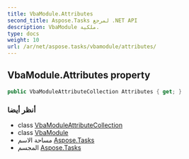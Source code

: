 ```yaml
---
title: VbaModule.Attributes
second_title: Aspose.Tasks لمرجع .NET API
description: VbaModule ملكية. 
type: docs
weight: 10
url: /ar/net/aspose.tasks/vbamodule/attributes/
---
```

## VbaModule.Attributes property

```csharp
public VbaModuleAttributeCollection Attributes { get; }
```

### أنظر أيضا

* class [VbaModuleAttributeCollection](../../vbamoduleattributecollection/)
* class [VbaModule](../)
* مساحة الاسم [Aspose.Tasks](../../vbamodule/)
* المجسم [Aspose.Tasks](../../../)


